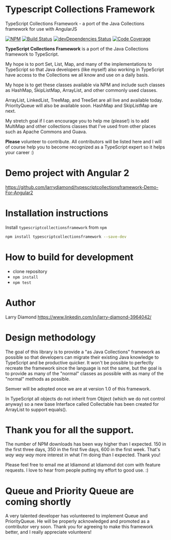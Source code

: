 # Typescript Collections Framework
TypeScript Collections Framework - a port of the Java Collections framework for use with AngularJS

[![NPM](https://nodei.co/npm/typescriptcollectionsframework.png?compact=true)](https://npmjs.org/typescriptcollectionsframework)
[![Build Status](https://travis-ci.org/larrydiamond/typescriptcollectionsframework.svg?branch=master)](https://travis-ci.org/larrydiamond/typescriptcollectionsframework)
[![devDependencies Status](https://david-dm.org/larrydiamond/typescriptcollectionsframework/dev-status.svg)](https://david-dm.org/larrydiamond/typescriptcollectionsframework?type=dev)
[![Code Coverage](https://codecov.io/gh/larrydiamond/typescriptcollectionsframework/branch/master/graphs/badge.svg?branch=master)](
https://codecov.io/gh/larrydiamond/typescriptcollectionsframework)

**TypeScript Collections Framework** is a port of the Java Collections framework to TypeScript.   

My hope is to port Set, List, Map, and many of the implementations to TypeScript so that Java developers (like myself) 
also working in TypeScript have access to the Collections we all know and use on a daily basis.

My hope is to get these classes available via NPM and include such classes as HashMap, SkipListMap, ArrayList, and other commonly used classes.

ArrayList, LinkedList, TreeMap, and TreeSet are all live and available today.  PriorityQueue will also be available soon.   HashMap and  SkipListMap are next.

My stretch goal if I can encourage you to help me (please!) is to add MultiMap and other collections classes that I've used from other places such as Apache Commons and Guava.

**Please** volunteer to contribute.   All contributors will be listed here and I will of course help you to become recognized as a TypeScript expert so it helps your career  :)

# Demo project with Angular 2
https://github.com/larrydiamond/typescriptcollectionsframework-Demo-For-Angular2

# Installation instructions

Install `typescriptcollectionsframework` from `npm`
```bash
npm install typescriptcollectionsframework --save-dev
```

# How to build for development
 - clone repository
 - `npm install`
 - `npm test`

# Author
Larry Diamond https://www.linkedin.com/in/larry-diamond-3964042/

# Design methodology
The goal of this library is to provide a "as Java Collections" framework as possible so that developers can migrate their existing Java knowledge to TypeScript and be productive quicker.   It won't be possible to perfectly recreate the framework since the language is not the same, but the goal is to provide as many of the "normal" classes as possible with as many of the "normal" methods as possible.

Semver will be adopted once we are at version 1.0 of this framework.

In TypeScript all objects do not inherit from Object (which we do not control anyway) so a new base Interface called Collectable has been created for ArrayList to support equals().

# Thank you for all the support.   
The number of NPM downloads has been way higher than I expected.  150 in the first three days, 350 in the first five days, 600 in the first week. That's *way* *way* *way* more interest in what I'm doing than I expected.   Thank you!  

Please feel free to email me at ldiamond at ldiamond dot com with feature requests.  I love to hear from people putting my effort to good use.   :)

# Queue and Priority Queue are coming shortly
A very talented developer has volunteered to implement Queue and PriorityQueue.   He will be properly acknowledged and promoted as a contributor very soon.    Thank you for agreeing to make this framework better, and I really appreciate volunteers!
